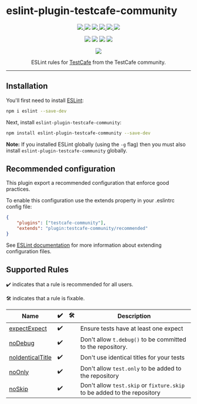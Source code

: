# eslint-plugin-testcafe-community

<p align="center">
  <a href="https://www.npmjs.com/package/eslint-plugin-testcafe-community">
    <img src="https://img.shields.io/npm/v/eslint-plugin-testcafe-community" />
  </a>
  <img src="https://img.shields.io/npm/l/eslint-plugin-testcafe-community?color=yellow">
  <!-- <a href="https://github.com/testcafe-community/eslint-plugin-testcafe-community/blob/main/CHANGELOG.md">
    <img src="https://img.shields.io/badge/&#9741-changelog-yellow">
  </a> -->
  <a href="https://github.com/testcafe-community/eslint-plugin-testcafe-community/actions/workflows/nodejs.yml">
    <img src="https://github.com/testcafe-community/eslint-plugin-testcafe-community/actions/workflows/nodejs.yml/badge.svg" >
  </a>
  <a href="https://github.com/testcafe-community/eslint-plugin-testcafe-community/issues">
    <img src="https://img.shields.io/github/issues/testcafe-community/eslint-plugin-testcafe-community">
  </a>
  <a href="https://github.com/testcafe-community/eslint-plugin-testcafe-community/pulls">
    <img src="https://img.shields.io/github/issues-pr/testcafe-community/eslint-plugin-testcafe-community?label=PRs">
  </a>
  <img src="https://img.shields.io/snyk/vulnerabilities/npm/eslint-plugin-testcafe-community">
</p>
<p align="center">
  <img src="https://img.shields.io/npm/dependency-version/eslint-plugin-testcafe-community/peer/eslint">
  <img src="https://img.shields.io/node/v-lts/eslint-plugin-testcafe-community?color=blue">
  <img src="https://badgen.net/badge/icon/Typescript?icon=typescript&label">
  <img src="https://img.shields.io/github/last-commit/testcafe-community/eslint-plugin-testcafe-community">
</p>
<p align="center">
  <img src="https://img.shields.io/badge/Contributors-PR's_welcome-pink">
</p>
<p align="center">
  ESLint rules for <a href="https://github.com/DevExpress/testcafe">TestCafe</a>
  from the TestCafe community.
</p>

---

## Installation

You'll first need to install [ESLint](http://eslint.org):

```sh
npm i eslint --save-dev
```

Next, install `eslint-plugin-testcafe-community`:

```sh
npm install eslint-plugin-testcafe-community --save-dev
```

**Note:** If you installed ESLint globally (using the `-g` flag) then you must
also install `eslint-plugin-testcafe-community` globally.

## Recommended configuration

This plugin export a recommended configuration that enforce good practices.

To enable this configuration use the extends property in your .eslintrc config
file:

```json
{
    "plugins": ["testcafe-community"],
    "extends": "plugin:testcafe-community/recommended"
}
```

See
[ESLint documentation](http://eslint.org/docs/user-guide/configuring#extending-configuration-files)
for more information about extending configuration files.

## Supported Rules

✔️ indicates that a rule is recommended for all users.

🛠 indicates that a rule is fixable.

<!-- __BEGIN AUTOGENERATED RULES TABLE__ -->

| Name                                                                                                                                  | ✔️  | 🛠   | Description                                                             |
| ------------------------------------------------------------------------------------------------------------------------------------- | --- | --- | ----------------------------------------------------------------------- |
| [expectExpect](https://github.com/testcafe-community/eslint-plugin-testcafe-community/blob/master/docs/rules/expectExpect.md)         | ✔️  |     | Ensure tests have at least one expect                                   |
| [noDebug](https://github.com/testcafe-community/eslint-plugin-testcafe-community/blob/master/docs/rules/noDebug.md)                   | ✔️  |     | Don't allow `t.debug()` to be committed to the repository.              |
| [noIdenticalTitle](https://github.com/testcafe-community/eslint-plugin-testcafe-community/blob/master/docs/rules/noIdenticalTitle.md) | ✔️  |     | Don't use identical titles for your tests                               |
| [noOnly](https://github.com/testcafe-community/eslint-plugin-testcafe-community/blob/master/docs/rules/noOnly.md)                     | ✔️  |     | Don't allow `test.only` to be added to the repository                   |
| [noSkip](https://github.com/testcafe-community/eslint-plugin-testcafe-community/blob/master/docs/rules/noSkip.md)                     | ✔️  |     | Don't allow `test.skip` or `fixture.skip` to be added to the repository |

<!-- __END AUTOGENERATED RULES TABLE__ -->
